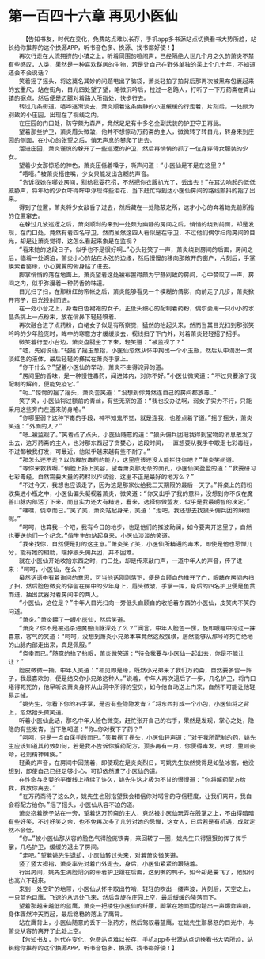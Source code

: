 # 第一百四十六章 再见小医仙
        【告知书友，时代在变化，免费站点难以长存，手机app多书源站点切换看书大势所趋，站长给你推荐的这个换源APP，听书音色多、换源、找书都好使！】
       再次行走在人流拥挤的小镇之上，听着周围的喧闹声，已经隔绝人世几个月之久的萧炎不禁有些感叹，人类，果然是一种喜欢群居的生物，若是让自己在野外单独的呆上个几十年，不知道还会不会说话？
       笑着摇了摇头，将这莫名其妙的问题甩出了脑袋，萧炎轻拍了拍背后那再次被黑布包裹起来的玄重尺，站在街角，目光四处望了望，略微沉吟后，拉过一名路人，打听了一下万药斋在青山镇的据点，然后便是迈腿对着路人所指处，快步行去。
       转过几条街道，喧哗逐渐淡去，萧炎顺着这条幽静的小道缓缓的行走着，片刻后，一处颇为别致的小庄园，出现在了视线之内。
       在庄园的门口处，防守颇为森严，竟然足足有十多名全副武装的护卫守卫再此。
       望着那些护卫，萧炎眉头微皱，他并不想惊动万药斋的主人，微微转了转目光，转身来到庄园的侧面，在小心的张望之后，悄无声息的攀爬了进去。
       溜进庄园，萧炎谨慎的躲开了一些巡逻的护卫，然后再悄悄的抓了一位身穿侍女服装的少女。
       望着少女那惊恐的神色，萧炎压低着嗓子，嘶声问道：“小医仙是不是在这里？”
       “唔唔。”被萧炎捂住嘴，少女只能发出含糊的声音。
       “告诉我她在哪处房间，别给我耍花招，不然把你衣服扒光了，丢出去！”在耳边响起的低低威胁声，将年幼的少女吓得眸中浮现许些泪花，当下赶忙将到达小医仙房间的路线颤抖的指了出来。
       得到了位置，萧炎将少女敲昏了过去，然后藏在一处隐蔽之所，这才小心的奔着她先前所指的位置窜去。
       在躲过几波巡逻之后，萧炎顺利的来到一处颇为幽静的房间之后，悄悄的绕到前面，却是发现，在门口处，竟然有着四名守卫，然而虽然这四人看似是在守卫，不过他们偶尔扫向房间的目光，却是让萧炎觉得，这怎么看起来象是在监视？
       “看来她的这段日子，似乎也不是很好啊…”心头轻笑了一声，萧炎绕到房间的后面，房间之后，临着一处湖泊，萧炎小心的站在木弦的边缘，然后慢慢的移向那敞开的窗户，片刻后，手掌摸索着窗缘，小心翼翼的俯身钻了进去。
       脚掌悄悄的落在地面上，萧炎望着这处被布置得颇为宁静别致的房间，心中赞叹了一声，房间之内，似乎弥漫着一种药香的味道。
       目光扫了扫，在那粉红的帘帐之后，萧炎能够看见一个模糊的倩影，向前走了几步，萧炎掀开帘子，目光投射而进。
       在一处小台之上，身着白色裙袍的女子，正低头细心的配制着药粉，偶尔会用一只小小的水晶条挑上一点粉末，放在俏鼻下轻轻嗅着。
       再次融合进了点药粉，白裙女子似是有所察觉，猛然的抬起头来，然而当其目光扫到那张笑吟吟的少年脸庞时，眸中的寒意方才缓缓淡去，视线扫了下门外，对着萧炎轻轻招了招手。
       微笑着行至小台边，萧炎盘腿坐了下来，轻笑道：“被监视了？”
       “嘘，先别说话。”轻摇了摇玉葱指，小医仙忽然从怀中掏出一个小玉瓶，然后从中滴出一滴淡红色的液体，最后轻轻的搽拭在萧炎手掌上。
       “你干什么？”望着小医仙的举动，萧炎不由得诧异的道。
       “房间里的香味，是一种慢性毒药，闻进体内，对你不好。”小医仙微笑道：“不过只要涂了我配制的解药，便能免疫它。”
       “呃…”惊愕的摇了摇头，萧炎苦笑道：“没想到你竟然连自己的房间都放毒…”
       笑了笑，小医仙锊过额前的青丝，有些无奈的道：“我也没办法啊，弱女子实力不行，只能采用这些旁门左道来防身咯。”
       “你哪里弱？这种下毒的手段，神不知鬼不觉，就是连我，也差点着了道。”摇了摇头，萧炎笑道：“外面的人？”
       “嗯…被监视了。”笑着点了点头，小医仙随意的道：“狼头佣兵团把我得到宝物的消息散发了出去，这万药斋的主人，也对那东西起了贪婪心，这段时间，一直想要从我手中取走七彩毒经，不过都被我打发，可最近，他似乎越来越有些不耐了。”
       “那怎么还不走？以你释放毒药的能力，这里应该还没人能拦住你吧？”萧炎笑问道。
       “等你来救我啊。”俏脸上扬上笑容，望着萧炎那无奈的面孔，小医仙笑盈盈的道：“我要研习七彩毒经，自然需要大量的药材以作试验，这里不正是最好的地方么？”
       “不过今天，我想也应该走了，因为这是那家伙给我三天期限的最后一天了。”将桌上的药粉收集进小瓶之中，小医仙偏头凝视着萧炎，微笑道：“你又出乎了我的意料，没想到你不仅在魔兽山脉内部活了下来，而且实力还大有精进，看来，选择你做盟友，似乎是我最明智的决定。”
       “嘿嘿，侥幸而已。”笑了笑，萧炎站起身来，笑道：“走吧，我还想去找狼头佣兵团的麻烦呢。”
       “呵呵，也算我一个吧，我有今日的地步，也是他们的推波助澜，如今要离开这里了，自然也要送他们一个纪念。”俏生生的站起身来，小医仙淡淡的笑道。
       “我来找你，自然便是打的这主意。”萧炎笑了笑，小医仙所精通的毒术，即使是他也忌惮几分，能有她的相助，端掉狼头佣兵团，并不困难。
       就在小医仙开始收拾东西之时，门口处，却是传来敲门声，一道中年人的声音，传了进来：“呵呵，小医仙，在么？”
       虽然话语中有着询问的意思，可当他话刚刚落下，便是自顾自的推开了门，眼睛在房间内扫了扫，然后脸色微变的停留在房中的少年身上，眉头微皱，手掌一挥，身后的四名护卫便是鱼贯而进，抽出武器对着房间中的两人。
       “小医仙，这位是？”中年人目光扫向一旁低头自顾自的收拾着东西的小医仙，皮笑肉不笑的问道。
       “萧炎。”萧炎瞟了一眼小医仙，然后笑道。
       “萧炎？你不是被追杀进魔兽山脉深处了么？”闻言，中年人脸色一愣，旋即眼瞳中掠过一抹喜意，客气的笑道：“呵呵，没想到萧炎小兄弟本事竟然这般强横，居然能够从那号称死亡绝地的山脉内部走出来，真是佩服。”
       “侥幸而已。”随意的抬了抬眼，萧炎微笑道：“待会我要与小医仙一起出去，你是不能让让？”
       脸皮微微一抽，中年人笑道：“相见即是缘，既然小兄弟来了我们万药斋，自然要多留一阵子，我最喜欢的，便是结交你小兄弟这种人。”说着，中年人再次退后了一步，几名护卫，将门口堵得死死的，他早听说萧炎身怀从山洞中所得的宝贝，如今他自动送上门来，自然不可能让他轻易走掉。
       “姚先生，你看下你的右手掌，是否有些隐隐发青？”将东西打成一个小包，小医仙将之背上，忽然抬头微笑道。
       听着小医仙此话，那名中年人脸色微变，赶忙张开自己的右手，果然是发现，掌心之处，隐隐的有些发青，当下急喝道：“你…你对我下了药？”
       “呵呵，只是一点自保手段而已。”笑着摇了摇头，小医仙轻声道：“对于我所配制的药，姚先生应该知道其药效如何，若是我不告诉你解药配方，顶多再有一月，你便得毒发，到时，重则丧命，轻则精神瘫痪。”
       轻柔的声音，在房间中回荡着，即使现在是炎炎烈日，可姚先生依然觉得是如坠冰窖，他没想到，即使自己已经足够小心，可却依然遭了小医仙的道。
       在性命与贪婪的平衡线上持续了许久，姚先生这才极为不甘的恨恨道：“你将解药配方给我，我放你离去。”
       “在万药斋待了这么久，姚先生也别指望我会相信你对喏言的守信程度，让我们离开，我自会将配方给你。”摇了摇头，小医仙从容不迫的道。
       萧炎抱着膀子站在一旁，望着这万药斋的主人，竟然被小医仙玩弄在股掌之上，不由得暗暗有些好笑，不过好笑之余，也不免再次多了几分对她的忌惮，这女人，日后若是有机遇，成就定然不会低。
       “你…”被小医仙那从容的脸色气得脸庞铁青，来回转了一圈，姚先生只得狠狠的挥了挥手掌，几名护卫，缓缓的退出了房间。
       “走吧。”望着姚先生退却，小医仙转过头来，对着萧炎微笑道。
       竖了竖大拇指，萧炎率先对着门外走去，身后，小医仙紧紧的跟随着。
       行出房间，姚先生满脸阴沉的带着护卫跟在后面，这到嘴的鸭子，如今却是要飞了，他如何也高兴不起来。
       来到一处空旷的地带，小医仙从怀中取出竹哨，轻轻的吹出一缕声波，片刻后，天空之上，一只蓝色巨鹰，飞速的从远处飞来，然后盘旋在庄园上空，最后缓缓的降落而下。
       望着那越来越低的蓝鹰，萧炎一把搂住小医仙的纤腰，脚掌在地面猛的踏出一声爆炸声响，身体骤然冲天而起，最后稳稳的落上了鹰背。
       站在鹰背上，小医仙随意的丢下一张药方，然后驾驭着蓝鹰，在姚先生那暴怒的目光中，与萧炎从容的离开了此处上空。
       【告知书友，时代在变化，免费站点难以长存，手机app多书源站点切换看书大势所趋，站长给你推荐的这个换源APP，听书音色多、换源、找书都好使！】
